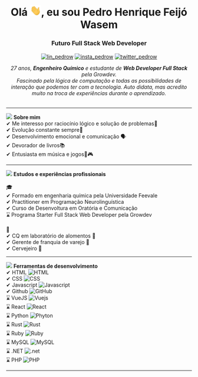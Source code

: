 <h1 align="center">Olá <img src="https://raw.githubusercontent.com/ABSphreak/ABSphreak/master/gifs/Hi.gif" width="30px">, eu sou Pedro Henrique Feijó Wasem </h1>
<h3 align="center">Futuro Full Stack Web Developer</h3>
<p align="center">
  <a href="http://mwww.linkedin.com/in/pedro-henrique-feijo-wasem" target="blank"><img align="center" src="https://cdn-icons-png.flaticon.com/512/174/174857.png" alt="lin_pedrow" height="40" width="40" /></a>
  <a href="https://www.instagram.com/pedrowasem/" target="blank"><img align="center" src="https://cdn-icons-png.flaticon.com/512/2111/2111463.png" alt="insta_pedrow" height="40" width="40" /></a>
  <a href="https://twitter.com/pedrocawasem" target="blank"><img align="center" src="https://abs.twimg.com/responsive-web/client-web/icon-ios.b1fc727a.png" alt="twitter_pedrow" height="40" width="40" /></a>
</p>
<p align="center">
  <em>
    27 anos, <b>Engenheiro Químico</b> e estudante de <b>Web Developer Full Stack</b> pela Growdev.<br /> Fascinado pela lógica de computação e todas as possibilidades de interação que podemos ter com a tecnologia. Auto didata, mas acredito muito na troca de experiências durante o aprendizado.<br> 
  </em> 
  <br>
</p>
<hr>
<p>
  <img src="https://media.giphy.com/media/iY8CRBdQXODJSCERIr/giphy.gif" width="30px">&nbsp;<b>Sobre mim</b>
  <br>
  ✔ Me interesso por raciocínio lógico e solução de problemas&#129504;<br>
  ✔ Evolução constante sempre&#128640;<br>
  ✔ Desenvolvimento emocional e comunicação &#128483;<br>
  ✔ Devorador de livros&#128218;<br>
  ✔ Entusiasta em música e jogos&#127928;&#127918;<br>
</p>
<hr>
<p>
  <img src="https://media.giphy.com/media/iY8CRBdQXODJSCERIr/giphy.gif" width="30px">&nbsp;<b>Estudos e experiências profissionais</b><br>
  <br>
  &#127891;<br>
  ✔ Formado em engenharia química pela Universidade Feevale<br>
  ✔ Practitioner em Programação Neurolinguística<br>
  ✔ Curso de Desenvoltura em Oratória e Comunicação<br>
  &#8987; Programa Starter Full Stack Web Developer pela Growdev<br>
  <br>
  &#128119;<br>
  ✔ CQ em laboratório de alomentos &#128300;<br>
  ✔ Gerente de franquia de varejo &#128095;<br>
  ✔ Cervejeiro &#127866;<br>
</p>
<hr>
<p>
  <img src="https://media.giphy.com/media/iY8CRBdQXODJSCERIr/giphy.gif" width="30px">&nbsp;<b>Ferramentas de desenvolvimento</b>
  <br>
  ✔ HTML <img src="https://cdn-icons-png.flaticon.com/512/1051/1051277.png" alt="HTML" height="20" width="20"><br>
  ✔ CSS <img src="https://cdn-icons-png.flaticon.com/512/732/732190.png" alt="CSS" height="20" width="20"><br>
  ✔ Javascript <img src="https://cdn-icons-png.flaticon.com/512/5968/5968292.png" alt="Javascript" height="20" width="20"><br>
  ✔ Github <img src="https://github.com/fluidicon.png" alt="GitHub" height="20" width="20"><br>
  &#8987; VueJS <img src="https://br.vuejs.org/images/logo.png" alt="Vuejs" height="20" width="20"><br>
  &#8987; React <img src="https://cdn-icons-png.flaticon.com/512/1126/1126012.png" alt="React" height="20" width="20"><br>
  &#8987; Python <img src="https://cdn-icons-png.flaticon.com/512/5968/5968350.png" alt="Phyton" height="20" width="20"><br>
  &#8987; Rust <img src="https://www.arewewebyet.org/rust.png" alt="Rust" height="20" width="20"><br>
  &#8987; Ruby <img src="https://upload.wikimedia.org/wikipedia/commons/thumb/7/73/Ruby_logo.svg/1200px-Ruby_logo.svg.png" alt="Ruby" height="20" width="20"><br>
  &#8987; MySQL <img src="https://cdn-icons-png.flaticon.com/512/5968/5968313.png" alt="MySQL" height="20" width="20"><br>
  &#8987; .NET <img src="https://upload.wikimedia.org/wikipedia/commons/thumb/7/7d/Microsoft_.NET_logo.svg/1200px-Microsoft_.NET_logo.svg.png" alt=".net" height="20" width="20"><br>
  &#8987; PHP <img src="https://cdn-icons-png.flaticon.com/512/919/919830.png" alt="PHP" height="20" width="20"><br>
</p>
<hr>
